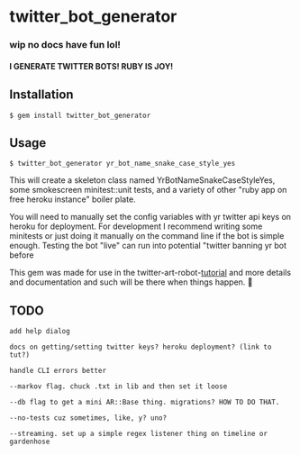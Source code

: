 # twitter_bot_generator

### wip no docs have fun lol!

#### I GENERATE TWITTER BOTS! RUBY IS JOY!

## Installation

    $ gem install twitter_bot_generator

## Usage

    $ twitter_bot_generator yr_bot_name_snake_case_style_yes
    
This will create a skeleton class named YrBotNameSnakeCaseStyleYes, some smokescreen minitest::unit tests, and a variety of other "ruby app on free heroku instance" boiler plate.

You will need to manually set the config variables with yr twitter api keys on heroku for deployment. For development I recommend writing some minitests or just doing it manually on the command line if the bot is simple enough. Testing the bot "live" can run into potential "twitter banning yr bot before 

This gem was made for use in the twitter-art-robot-[tutorial](http://github.com/coleww/twitter-art-tutorial) and more details and documentation and such will be there when things happen. :dancers:

## TODO

    add help dialog

    docs on getting/setting twitter keys? heroku deployment? (link to tut?)

    handle CLI errors better

    --markov flag. chuck .txt in lib and then set it loose

    --db flag to get a mini AR::Base thing. migrations? HOW TO DO THAT.

    --no-tests cuz sometimes, like, y? uno?

    --streaming. set up a simple regex listener thing on timeline or gardenhose
